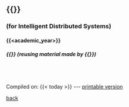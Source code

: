 <br>

<h2 style="margin-bottom: 0;">{{<course_name>}}</h2>

### **(for Intelligent Distributed Systems)**

####  {{<academic_year>}}

##### {{<gc>}} (reusing material made by {{<dp>}})


<br>

<br>

Compiled on: {{< today >}} --- [<i class="fa fa-print" aria-hidden="true"></i> printable version](?print-pdf&pdfSeparateFragments=false)

[<i class="fa fa-undo" aria-hidden="true"></i> back](../#/toc)